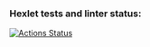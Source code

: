 ### Hexlet tests and linter status:
[![Actions Status](https://github.com/elirium8/python-project-49/actions/workflows/hexlet-check.yml/badge.svg)](https://github.com/elirium8/python-project-49/actions)